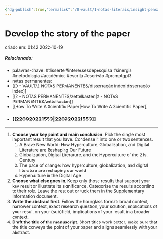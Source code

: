 ```yaml
---
{"dg-publish":true,"permalink":"/0-vault/1-notas-literais/insight-pensamento-e-meditacao/develop-the-story-of-the-paper/","tags":["disserte","interessesdepesquisa","sinergia","metodologia","acadêmico","escrita","escrivão","promptgpt3"],"dgHomeLink":true,"dgShowLocalGraph":true,"dgShowFileTree":true,"dgEnableSearch":true,"noteIcon":""}
---
```


# Develop the story of the paper
criado em: 01:42 2022-10-19
##### Relacionado:
- palavras-chave: #disserte #interessesdepesquisa #sinergia #metodologia #acadêmico #escrita #escrivão #promptgpt3 
- notas permanentes: 
- [[0 - VAULT/2 NOTAS PERMANENTES/dissertação index\|dissertação index]]
- [[2 - NOTAS PERMANENTES/zettelkasten\|2 - NOTAS PERMANENTES/zettelkasten]]
- [[How To Write A Scientific Paper\|How To Write A Scientific Paper]]
- ### [[220920221553\|220920221553]]
---
1. **Choose your key point and main conclusion**. Pick the single most important result that you have. Condense it into one or two sentences. 
	1. A Brave New World: How Hyperculture, Globalization, and Digital Literature are Reshaping Our Future
	2. Globalization, Digital Literature, and the Hyperculture of the 21st Century
	3. The pace of change: how hyperculture, globalization, and digital literature are reshaping our world
	4. Hyperculture in the Digital Age
2. **Choose what else goes in**. Keep only those results that support your key result or illustrate its significance. Categorise the results according to their role. Leave the rest out or tuck them in the Supplementary Information document. 
3. **Write the abstract first**. Follow the hourglass format: broad context, narrower context, exact research question, your solution, implications of your result on your (sub)field, implications of your result in a broader context. 
4. **Draft the title of the manuscript**. Short titles work better; make sure that the title conveys the point of your paper and aligns seamlessly with your abstract.
